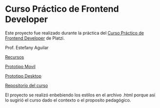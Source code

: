 # Curso Práctico de Frontend Developer

Este proyecto fue realizado durante la práctica del [Curso Práctico de Frontend Developer](https://platzi.com/cursos/frontend-developer-practico/) de Platzi.

Prof. Estefany Aguilar

[Recursos](https://scene.zeplin.io/project/60afeeed20af1378ed046538)

[Prototipo Movil](https://www.figma.com/proto/bcEVujIzJj5PNIWwF9pP2w/Platzi_YardSale?node-id=0-684&amp%3Bscaling=scale-down&amp%3Bpage-id=0%3A1&amp%3Bstarting-point-node-id=0%3A719)

[Prototipo Desktop](https://www.figma.com/proto/bcEVujIzJj5PNIWwF9pP2w/Platzi_YardSale?node-id=3-2112&amp%3Bscaling=scale-down&amp%3Bpage-id=0%3A998&amp%3Bstarting-point-node-id=5%3A2808)

[Repositorio del curso](https://github.com/platzi/curso-frontend-developer-practico)

El proyecto se realizó enbebiendo los estilos en el archivo .html porque así lo sugirió el curso dado el contexto o el proposito pedagógico.
